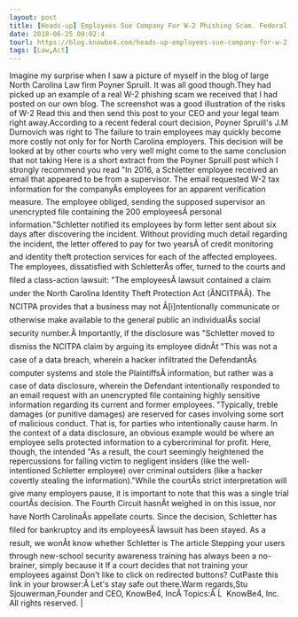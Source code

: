 ```yaml
---
layout: post
title: [Heads-up] Employees Sue Company For W-2 Phishing Scam. Federal Court Decides Triple Damages
date: 2018-06-25 00:02:4
tourl: https://blog.knowbe4.com/heads-up-employees-sue-company-for-w-2-phishing-scam.-federal-court-decides-triple-damages
tags: [Law,Act]
---
```

Imagine my surprise when I saw a picture of myself in the blog of large North Carolina Law firm Poyner Spruill. It was all good though.They had picked up an example of a real W-2 phishing scam we received that I had posted on our own blog. The screenshot was a good illustration of the risks of W-2 Read this and then send this post to your CEO and your legal team right away.According to a recent federal court decision, Poyner Spruill's J.M Durnovich was right to The failure to train employees may quickly become more costly not only for for North Carolina employers. This decision will be looked at by other courts who very well might come to the same conclusion that not taking Here is a short extract from the Poyner Spruill post which I strongly recommend you read "In 2016, a Schletter employee received an email that appeared to be from a supervisor. The email requested W-2 tax information for the companyÂs employees for an apparent verification measure. The employee obliged, sending the supposed supervisor an unencrypted file containing the 200 employeesÂ personal information."Schletter notified its employees by form letter sent about six days after discovering the incident. Without providing much detail regarding the incident, the letter offered to pay for two yearsÂ of credit monitoring and identity theft protection services for each of the affected employees. The employees, dissatisfied with SchletterÂs offer, turned to the courts and filed a class-action lawsuit: "The employeesÂ lawsuit contained a claim under the North Carolina Identity Theft Protection Act (ÂNCITPAÂ). The NCITPA provides that a business may not Â[i]ntentionally communicate or otherwise make available to the general public an individualÂs social security number.Â Importantly, if the disclosure was "Schletter moved to dismiss the NCITPA claim by arguing its employee didnÂt "This was not a case of a data breach, wherein a hacker infiltrated the DefendantÂs computer systems and stole the PlaintiffsÂ information, but rather was a case of data disclosure, wherein the Defendant intentionally responded to an email request with an unencrypted file containing highly sensitive information regarding its current and former employees. "Typically, treble damages (or punitive damages) are reserved for cases involving some sort of malicious conduct. That is, for parties who intentionally cause harm. In the context of a data disclosure, an obvious example would be where an employee sells protected information to a cybercriminal for profit. Here, though, the intended "As a result, the court seemingly heightened the repercussions for falling victim to negligent insiders (like the well-intentioned Schletter employee) over criminal outsiders (like a hacker covertly stealing the information)."While the courtÂs strict interpretation will give many employers pause, it is important to note that this was a single trial courtÂs decision. The Fourth Circuit hasnÂt weighed in on this issue, nor have North CarolinaÂs appellate courts. Since the decision, Schletter has filed for bankruptcy and its employeesÂ lawsuit has been stayed. As a result, we wonÂt know whether Schletter is The article Stepping your users through new-school security awareness training has always been a no-brainer, simply because it If a court decides that not training your employees against Don't like to click on redirected buttons? CutPaste this link in your browser:Â Let's stay safe out there.Warm regards,Stu Sjouwerman,Founder and CEO, KnowBe4, IncÂ Topics:Â Ĺ  KnowBe4, Inc. All rights reserved. | 